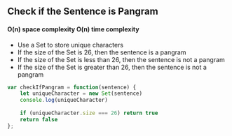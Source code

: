 ## Check if the Sentence is Pangram
#### O(n) space complexity O(n) time complexity

- Use a Set to store unique characters
- If the size of the Set is 26, then the sentence is a pangram
- If the size of the Set is less than 26, then the sentence is not a pangram
- If the size of the Set is greater than 26, then the sentence is not a pangram

```javascript
var checkIfPangram = function(sentence) {
    let uniqueCharacter = new Set(sentence)
    console.log(uniqueCharacter)
    
    if (uniqueCharacter.size === 26) return true
    return false
};
```